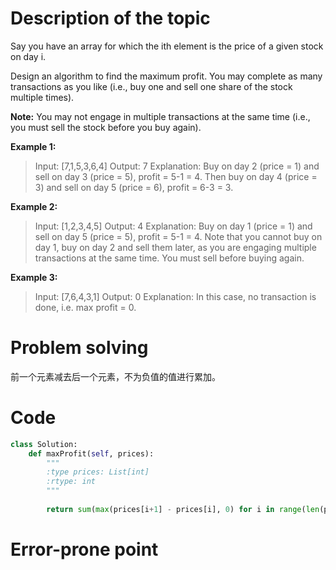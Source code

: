 # Description of the topic
Say you have an array for which the ith element is the price of a given stock on day i.

Design an algorithm to find the maximum profit. You may complete as many transactions as you like (i.e., buy one and sell one share of the stock multiple times).

**Note:** You may not engage in multiple transactions at the same time (i.e., you must sell the stock before you buy again).

**Example 1:**

>Input: [7,1,5,3,6,4]
>Output: 7
>Explanation: Buy on day 2 (price = 1) and sell on day 3 (price = 5), profit = 5-1 = 4.
>             Then buy on day 4 (price = 3) and sell on day 5 (price = 6), profit = 6-3 = 3.

**Example 2:**

>Input: [1,2,3,4,5]
>Output: 4
>Explanation: Buy on day 1 (price = 1) and sell on day 5 (price = 5), profit = 5-1 = 4.
>             Note that you cannot buy on day 1, buy on day 2 and sell them later, as you are
>             engaging multiple transactions at the same time. You must sell before buying again.

**Example 3:**

>Input: [7,6,4,3,1]
>Output: 0
>Explanation: In this case, no transaction is done, i.e. max profit = 0.


# Problem solving

前一个元素减去后一个元素，不为负值的值进行累加。

# Code

```python
class Solution:
    def maxProfit(self, prices):
        """
        :type prices: List[int]
        :rtype: int
        """
        
        return sum(max(prices[i+1] - prices[i], 0) for i in range(len(prices)-1))
```
# Error-prone point
